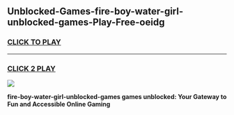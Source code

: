 
## Unblocked-Games-fire-boy-water-girl-unblocked-games-Play-Free-oeidg
<h3>
<a href="https://premium76.site?title=fire-boy-water-girl-unblocked-games&ref=15A">CLICK TO PLAY</a></h3>
<hr>

<h3>
<a href="https://premium76.site?title=fire-boy-water-girl-unblocked-games&ref=15A">CLICK 2 PLAY</a>
  
</h3>

<a href="https://premium76.site?title=fire-boy-water-girl-unblocked-games&ref=15A"><img src="https://clearcache.store/games.png"></a>


**fire-boy-water-girl-unblocked-games games unblocked: Your Gateway to Fun and Accessible Online Gaming**
